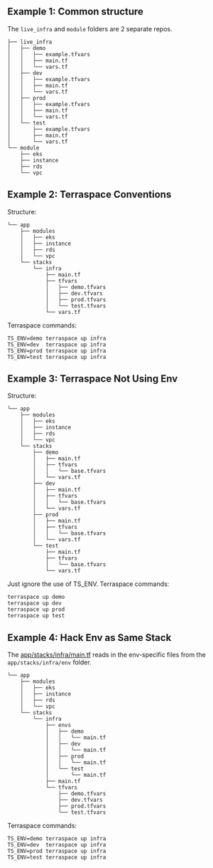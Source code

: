 ## Example 1: Common structure

The `live_infra` and `module` folders are 2 separate repos.

    ├── live_infra
    │   ├── demo
    │   │   ├── example.tfvars
    │   │   ├── main.tf
    │   │   └── vars.tf
    │   ├── dev
    │   │   ├── example.tfvars
    │   │   ├── main.tf
    │   │   └── vars.tf
    │   ├── prod
    │   │   ├── example.tfvars
    │   │   ├── main.tf
    │   │   └── vars.tf
    │   └── test
    │       ├── example.tfvars
    │       ├── main.tf
    │       └── vars.tf
    └── module
        ├── eks
        ├── instance
        ├── rds
        └── vpc


## Example 2: Terraspace Conventions

Structure:

    └── app
        ├── modules
        │   ├── eks
        │   ├── instance
        │   ├── rds
        │   └── vpc
        └── stacks
            └── infra
                ├── main.tf
                ├── tfvars
                │   ├── demo.tfvars
                │   ├── dev.tfvars
                │   ├── prod.tfvars
                │   └── test.tfvars
                └── vars.tf

Terraspace commands:

    TS_ENV=demo terraspace up infra
    TS_ENV=dev  terraspace up infra
    TS_ENV=prod terraspace up infra
    TS_ENV=test terraspace up infra

## Example 3: Terraspace Not Using Env

Structure:

    └── app
        ├── modules
        │   ├── eks
        │   ├── instance
        │   ├── rds
        │   └── vpc
        └── stacks
            ├── demo
            │   ├── main.tf
            │   ├── tfvars
            │   │   └── base.tfvars
            │   └── vars.tf
            ├── dev
            │   ├── main.tf
            │   ├── tfvars
            │   │   └── base.tfvars
            │   └── vars.tf
            ├── prod
            │   ├── main.tf
            │   ├── tfvars
            │   │   └── base.tfvars
            │   └── vars.tf
            └── test
                ├── main.tf
                ├── tfvars
                │   └── base.tfvars
                └── vars.tf

Just ignore the use of TS_ENV. Terraspace commands:

    terraspace up demo
    terraspace up dev
    terraspace up prod
    terraspace up test


## Example 4: Hack Env as Same Stack

The [app/stacks/infra/main.tf](app/stacks/infra/main.tf) reads in the env-specific files from the `app/stacks/infra/env` folder.

    └── app
        ├── modules
        │   ├── eks
        │   ├── instance
        │   ├── rds
        │   └── vpc
        └── stacks
            └── infra
                ├── envs
                │   ├── demo
                │   │   └── main.tf
                │   ├── dev
                │   │   └── main.tf
                │   ├── prod
                │   │   └── main.tf
                │   └── test
                │       └── main.tf
                ├── main.tf
                └── tfvars
                    ├── demo.tfvars
                    ├── dev.tfvars
                    ├── prod.tfvars
                    └── test.tfvars

Terraspace commands:

    TS_ENV=demo terraspace up infra
    TS_ENV=dev  terraspace up infra
    TS_ENV=prod terraspace up infra
    TS_ENV=test terraspace up infra
